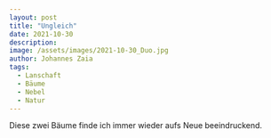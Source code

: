 ```yaml
---
layout: post
title: "Ungleich"
date: 2021-10-30
description: 
image: /assets/images/2021-10-30_Duo.jpg
author: Johannes Zaia
tags: 
  - Lanschaft
  - Bäume
  - Nebel
  - Natur
---
```

   Diese zwei Bäume finde ich immer wieder aufs Neue beeindruckend. 